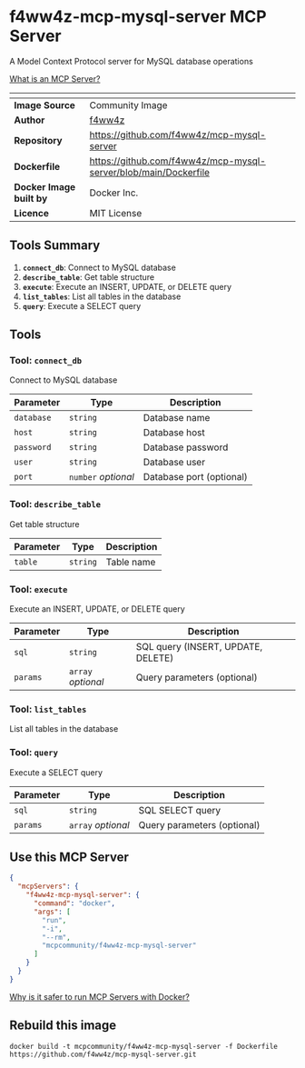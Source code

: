 # f4ww4z-mcp-mysql-server MCP Server

A Model Context Protocol server for MySQL database operations

[What is an MCP Server?](https://www.anthropic.com/news/model-context-protocol)

| <!-- --> | <!-- --> |
|-----------|---------|
| **Image Source** | Community Image |
| **Author** | [f4ww4z](https://github.com/f4ww4z) |
| **Repository** | https://github.com/f4ww4z/mcp-mysql-server |
| **Dockerfile** | https://github.com/f4ww4z/mcp-mysql-server/blob/main/Dockerfile |
| **Docker Image built by** | Docker Inc. |
| **Licence** | MIT License |

## Tools Summary

 1. **`connect_db`**: Connect to MySQL database
 1. **`describe_table`**: Get table structure
 1. **`execute`**: Execute an INSERT, UPDATE, or DELETE query
 1. **`list_tables`**: List all tables in the database
 1. **`query`**: Execute a SELECT query

## Tools

### Tool: **`connect_db`**

Connect to MySQL database

| Parameter | Type | Description |
| - | - | - |
| `database` | `string` | Database name |
| `host` | `string` | Database host |
| `password` | `string` | Database password |
| `user` | `string` | Database user |
| `port` | `number` *optional* | Database port (optional) |

### Tool: **`describe_table`**

Get table structure

| Parameter | Type | Description |
| - | - | - |
| `table` | `string` | Table name |

### Tool: **`execute`**

Execute an INSERT, UPDATE, or DELETE query

| Parameter | Type | Description |
| - | - | - |
| `sql` | `string` | SQL query (INSERT, UPDATE, DELETE) |
| `params` | `array` *optional* | Query parameters (optional) |

### Tool: **`list_tables`**

List all tables in the database

### Tool: **`query`**

Execute a SELECT query

| Parameter | Type | Description |
| - | - | - |
| `sql` | `string` | SQL SELECT query |
| `params` | `array` *optional* | Query parameters (optional) |

## Use this MCP Server

```json
{
  "mcpServers": {
    "f4ww4z-mcp-mysql-server": {
      "command": "docker",
      "args": [
        "run",
        "-i",
        "--rm",
        "mcpcommunity/f4ww4z-mcp-mysql-server"
      ]
    }
  }
}
```

[Why is it safer to run MCP Servers with Docker?](https://www.docker.com/blog/the-model-context-protocol-simplifying-building-ai-apps-with-anthropic-claude-desktop-and-docker/)

## Rebuild this image

```console
docker build -t mcpcommunity/f4ww4z-mcp-mysql-server -f Dockerfile https://github.com/f4ww4z/mcp-mysql-server.git
```

